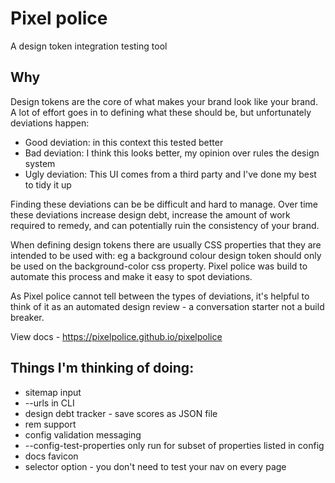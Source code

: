 # Pixel police

A design token integration testing tool

## Why

Design tokens are the core of what makes your brand look like your brand. A lot of effort goes in to defining what these should be, but unfortunately deviations happen:

* Good deviation: in this context this tested better
* Bad deviation: I think this looks better, my opinion over rules the design system
* Ugly deviation: This UI comes from a third party and I've done my best to tidy it up

Finding these deviations can be be difficult and hard to manage. Over time these deviations increase design debt, increase the amount of work required to remedy, and can potentially ruin the consistency of your brand.

When defining design tokens there are usually CSS properties that they are intended to be used with: eg a background colour design token should only be used on the background-color css property. Pixel police was build to automate this process and make it easy to spot deviations.

As Pixel police cannot tell between the types of deviations, it's helpful to think of it as an automated design review - a conversation starter not a build breaker.


View docs - https://pixelpolice.github.io/pixelpolice


## Things I'm thinking of doing:

* sitemap input
* --urls in CLI
* design debt tracker - save scores as JSON file
* rem support
* config validation messaging
* --config-test-properties only run for subset of properties listed in config
* docs favicon
* selector option - you don't need to test your nav on every page
